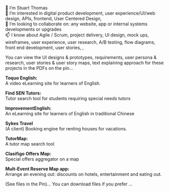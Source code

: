 <!--- Stubthomas/Stubthomas is a ✨ special ✨ repository because its `README.md` (this file) appears on your GitHub profile.
You can click the Preview link to take a look at your changes.--->
 
 👋 I’m Stuart Thomas<br>
 👀 I’m interested in digital product development, user experience/UI/web design, APIs, frontend, User Centered Design,<br>
 💞️ I’m looking to collaborate on: any website, app or internal systems developments or upgrades<br>
 📫 I know about Agile / Scrum, project delivery, UI design, mock ups, wireframes, user experience, user research, A/B testing, flow diagrams, front end development, user stories, ,  <br>
 
You can view the UI designs & prototypes, requirements, user persona & research, user stories & user story maps, text explaining approach for these projects in the PDFs on the pin...<br>

<b>Toquo English:</b> <br>
A video eLearning site for learners of English.<br>

<b>Find SEN Tutors:</b> <br>
Tutor search tool for students requiring special needs tutors<br>

<b>ImprovementEnglish:</b> <br>
An eLearning site for learners of English in traditional Chinese<br> 

<b>Sykes Travel</b><br>
(A client) Booking engine for renting houses for vacations. 

<b>TutorMap:</b><br> 
A tutor map search tool <br>

<b>Clasifigo Offers Map:</b> <br> 
Special offers aggregator on a map <br>

<b>Mult-Event Reserve Map app:</b> <br>
Arrange an evening out: discounts on hotels, entertainment and eating out. <br>
<b> </b>


(See files in the Pin)... You can download files if you prefer ...

